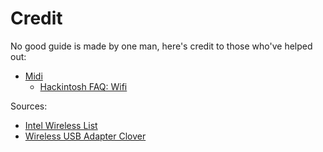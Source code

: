 # Credit

No good guide is made by one man, here's credit to those who've helped out:

* [Midi]()
   * [Hackintosh FAQ: Wifi](https://www.reddit.com/r/hackintosh/wiki/faq#wiki_wifi_compatibility)

Sources:

* [Intel Wireless List](https://www.intel.ca/content/www/ca/en/support/articles/000005511/network-and-i-o/wireless-networking.html)
* [Wireless USB Adapter Clover](https://github.com/chris1111/Wireless-USB-Adapter-Clover)

